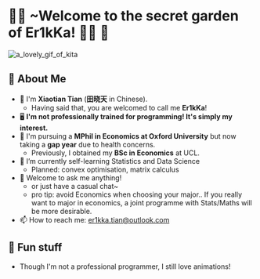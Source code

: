 # 🌟🐁 ~Welcome to the secret garden of Er1kKa! 🐇🌙 👋

<!--
**Er1kKa-Tian/Er1kKa-Tian** is a ✨ _special_ ✨ repository because its `README.md` (this file) appears on your GitHub profile.

Here are some ideas to get you started:

- 🔭 I’m currently working on ...
- 🌱 I’m currently learning ...
- 👯 I’m looking to collaborate on ...
- 🤔 I’m looking for help with ...
- 💬 Ask me about ...
- 📫 How to reach me: ...
- 😄 Pronouns: ...
- ⚡ Fun fact: ...
-->

![a_lovely_gif_of_kita](kita.gif)

## 🐴 About Me

- 🐇 I'm **Xiaotian Tian** (**田晓天** in Chinese).
  - Having said that, you are welcomed to call me **Er1kKa**!
- 🖥 **I'm not professionally trained for programming! It's simply my interest.**
- 🏫 I'm pursuing a **MPhil in Economics at Oxford University** but now taking a **gap year** due to health concerns.
  - Previously, I obtained my **BSc in Economics** at UCL.
- 🌱 I’m currently self-learning Statistics and Data Science
  - Planned: convex optimisation, matrix calculus
- 💬 Welcome to ask me anything!
  - or just have a casual chat~
  - pro tip: avoid Economics when choosing your major.. If you really want to major in economics, a joint programme with Stats/Maths will be more desirable.
- 📫 How to reach me: er1kka.tian@outlook.com

## 🐖 Fun stuff

- Though I'm not a professional programmer, I still love animations!